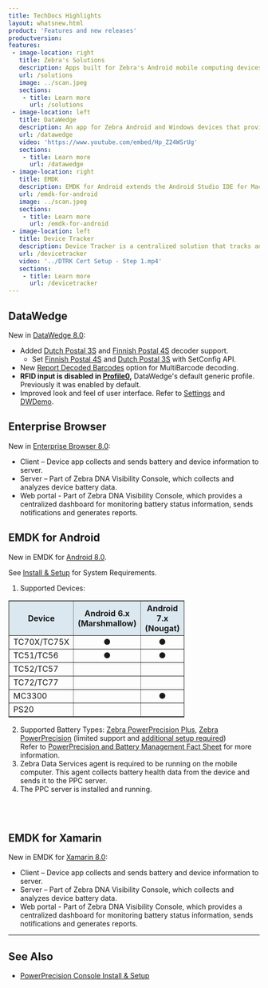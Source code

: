 ```yaml
---
title: TechDocs Highlights
layout: whatsnew.html
product: 'Features and new releases'
productversion: 
features:
 - image-location: right
   title: Zebra's Solutions
   description: Apps built for Zebra's Android mobile computing devices to help corporate end-users increase productivity in the workplace and improve efficiency of their workflows. Apps built for Zebra's Android mobile computing devices to help corporate end-users increase productivity in the workplace and improve efficiency of their workflows. Apps built for Zebra's Android mobile computing devices to help corporate end-users increase productivity in the workplace and improve efficiency of their workflows.
   url: /solutions
   image: ../scan.jpeg
   sections: 
    - title: Learn more
      url: /solutions
 - image-location: left
   title: DataWedge
   description: An app for Zebra Android and Windows devices that provides barcode scanning and processing services for virtually any other app on the device.
   url: /datawedge
   video: 'https://www.youtube.com/embed/Hp_Z24WSrUg'
   sections: 
    - title: Learn more
      url: /datawedge
 - image-location: right
   title: EMDK
   description: EMDK for Android extends the Android Studio IDE for Mac OS and Windows with tools for easily creating powerful line-of-business applications for Zebra Android devices. EMDK for Android includes class libraries, sample apps and source code that enables developers to easily build apps that take full advantage of the power of Zebra devices.
   url: /emdk-for-android
   image: ../scan.jpeg
   sections: 
    - title: Learn more
      url: /emdk-for-android
 - image-location: left
   title: Device Tracker
   description: Device Tracker is a centralized solution that tracks and finds misplaced devices within a facility. As part of Zebra DNA Visibility Console, it leverages existing WiFi network infrastructure and uses both Bluetooth Low Energy (BLE) and audio to aid in locating devices, preventing device inventory shrinkage. 
   url: /devicetracker
   video: '../DTRK Cert Setup - Step 1.mp4'
   sections: 
    - title: Learn more
      url: /devicetracker
---
```

## DataWedge
New in [DataWedge 8.0](../../datawedge):
* Added [Dutch Postal 3S](../../datawedge/7-6/guide/input/barcode) and [Finnish Postal 4S](../../datawedge/7-6/guide/input/barcode) decoder support.
  * Set [Finnish Postal 4S](../../datawedge/latest/guide/api/setconfig/#scannerinputparameters) and [Dutch Postal 3S](../../datawedge/latest/guide/api/setconfig/#scannerinputparameters) with SetConfig API.
* New [Report Decoded Barcodes](../../datawedge/latest/guide/input/barcode/#multibarcodeparams) option for MultiBarcode decoding. 
* **RFID input is disabled in [Profile0](../../datawedge/latest/guide/overview#profile0),** DataWedge's default generic profile. Previously it was enabled by default.
* Improved look and feel of user interface. Refer to [Settings](../../datawedge/latest/guide/settings) and [DWDemo](../../datawedge/latest/guide/samples/dwdemo).

## Enterprise Browser
New in [Enterprise Browser 8.0](../../enterprise-browser):
* Client – Device app collects and sends battery and device information to server.
* Server – Part of Zebra DNA Visibility Console, which collects and analyzes device battery data.
* Web portal - Part of Zebra DNA Visibility Console, which provides a centralized dashboard for monitoring battery status information, sends notifications and generates reports.

## EMDK for Android
New in EMDK for [Android 8.0](../..emdk-for-android/).

See [Install & Setup](../setup) for System Requirements.

1. Supported Devices:
  <table class="facelift" align="center" style="width:70%" border="1" padding="5px">
    <tr bgcolor="#dce8ef">
      <th>Device</th>
      <th style="text-align:center">Android 6.x <br>(Marshmallow)</th>
      <th style="text-align:center">Android 7.x <br>(Nougat)</th>
      <th style="text-align:center">Android 8.x <br>(Oreo)</th>
    </tr>
    <tr>
      <td>TC70X/TC75X</td>
      <td style="text-align:center">&#x25cf;</td>
      <td style="text-align:center">&#x25cf;</td>
      <td style="text-align:center">&#x25cf;</td>
    </tr>
    <tr>
      <td>TC51/TC56 </td>
      <td style="text-align:center">&#x25cf;</td>
      <td style="text-align:center">&#x25cf;</td>
      <td style="text-align:center">&#x25cf;</td>
    </tr>
    <tr>
      <td>TC52/TC57</td>
      <td></td>
      <td></td>
      <td style="text-align:center">&#x25cf;</td>
    </tr>
    <tr>
      <td>TC72/TC77</td>
      <td></td>
      <td></td>
      <td style="text-align:center">&#x25cf;</td>
    </tr>
    <tr>
      <td>MC3300 </td>
      <td></td>
      <td style="text-align:center">&#x25cf;</td>
      <td style="text-align:center">&#x25cf;</td>
    </tr>
    <tr>
      <td>PS20</td>
      <td></td>
      <td></td>
      <td style="text-align:center">&#x25cf;</td>
    </tr>
  </table>
  
2. Supported Battery Types: [Zebra PowerPrecision Plus](https://www.zebra.com/us/en/products/accessories/powerprecision-battery-solutions.html), [Zebra PowerPrecision](https://www.zebra.com/us/en/products/accessories/powerprecision-battery-solutions.html)  (limited support and [additional setup required](../mgmt/#powerprecisionbatteries))  <br>
Refer to [PowerPrecision and Battery Management Fact Sheet](https://www.zebra.com/content/dam/zebra_new_ia/en-us/solutions-verticals/product/Software/Mobility%20Software/powerprecision/fact-sheets/data-capture-dna-power-precision-fact-sheet-en-us.pdf) for more information.
3. Zebra Data Services agent is required to be running on the mobile computer. This agent collects battery health data from the device and sends it to the PPC server. 
4. The PPC server is installed and running.
<br>
<br>

## EMDK for Xamarin
New in EMDK for [Xamarin 8.0](../..emdk-for-xamarin/):
* Client – Device app collects and sends battery and device information to server.
* Server – Part of Zebra DNA Visibility Console, which collects and analyzes device battery data.
* Web portal - Part of Zebra DNA Visibility Console, which provides a centralized dashboard for monitoring battery status information, sends notifications and generates reports.

-----

## See Also

* [PowerPrecision Console Install & Setup](../setup)


